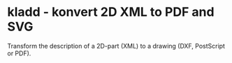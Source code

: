 # kladd - konvert 2D XML to PDF and SVG
Transform the description of a 2D-part (XML) to a drawing (DXF, PostScript or PDF).
